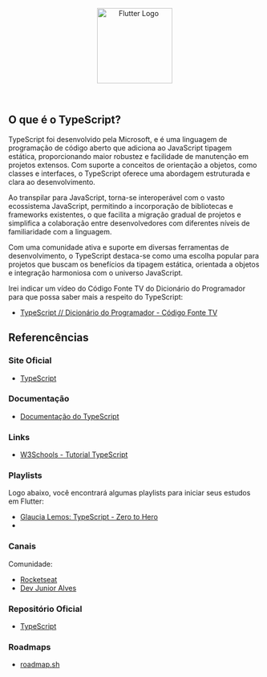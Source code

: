 <p align="center">
    <image src="../logos/typescript-logo.png"  height="150px" alt="Flutter Logo" />
</p>

</br>

## O que é o TypeScript?

TypeScript foi desenvolvido pela Microsoft, e é uma linguagem de programação de código aberto que adiciona ao JavaScript tipagem estática, proporcionando maior robustez e facilidade de manutenção em projetos extensos. Com suporte a conceitos de orientação a objetos, como classes e interfaces, o TypeScript oferece uma abordagem estruturada e clara ao desenvolvimento.

Ao transpilar para JavaScript, torna-se interoperável com o vasto ecossistema JavaScript, permitindo a incorporação de bibliotecas e frameworks existentes, o que facilita a migração gradual de projetos e simplifica a colaboração entre desenvolvedores com diferentes níveis de familiaridade com a linguagem.

Com uma comunidade ativa e suporte em diversas ferramentas de desenvolvimento, o TypeScript destaca-se como uma escolha popular para projetos que buscam os benefícios da tipagem estática, orientada a objetos e integração harmoniosa com o universo JavaScript.

Irei indicar um vídeo do Código Fonte TV do Dicionário do Programador para que possa saber mais a respeito do TypeScript:

- [TypeScript // Dicionário do Programador - Código Fonte TV](https://youtu.be/gmupEp468lY?si=wmCkx3wspzxZgO5p/)

## Referencências

### Site Oficial

- [TypeScript](https://www.typescriptlang.org/)

### Documentação

- [Documentação do TypeScript](https://www.typescriptlang.org/docs/)

### Links

- [W3Schools - Tutorial TypeScript](https://www.w3schools.com/typescript/)

### Playlists

Logo abaixo, você encontrará algumas playlists para iniciar seus estudos em Flutter:

- [Glaucia Lemos: TypeScript - Zero to Hero](https://www.youtube.com/watch?v=u7K1sdnCv5Y&list=PLb2HQ45KP0Wsk-p_0c6ImqBAEFEY-LU9H/)
- 
### Canais

Comunidade:
- [Rocketseat](https://www.youtube.com/@rocketseat/)
- [Dev Junior Alves](https://www.youtube.com/@devjunioralves/)

### Repositório Oficial

- [TypeScript](https://github.com/microsoft/TypeScript/)

### Roadmaps

- [roadmap.sh](https://roadmap.sh/typescript/)
